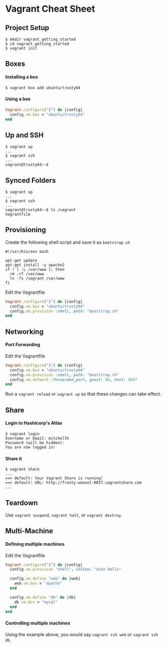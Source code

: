 # Vagrant Cheat Sheet
## Project Setup
```
$ mkdir vagrant_getting_started
$ cd vagrant_getting_started
$ vagrant init
```
## Boxes
#### Installing a box
```
$ vagrant box add ubuntu/trusty64
```
#### Using a box
```ruby
Vagrant.configure("2") do |config|
  config.vm.box = "ubuntu/trusty64"
end
```
## Up and SSH
```
$ vagrant up
...
$ vagrant ssh
...
vagrant@trusty64:~$
```
## Synced Folders
```
$ vagrant up
...
$ vagrant ssh
...
vagrant@trusty64:~$ ls /vagrant
Vagrantfile
```
## Provisioning
Create the following shell script and save it as `bootstrap.sh`
```
#!/usr/bin/env bash

apt-get update
apt-get install -y apache2
if ! [ -L /var/www ]; then
  rm -rf /var/www
  ln -fs /vagrant /var/www
fi
```
Edit the Vagrantfile
```ruby
Vagrant.configure("2") do |config|
  config.vm.box = "ubuntu/trusty64"
  config.vm.provision :shell, path: "bootstrap.sh"
end
```
## Networking
#### Port Forwarding
Edit the Vagrantfile
```ruby
Vagrant.configure("2") do |config|
  config.vm.box = "ubuntu/trusty64"
  config.vm.provision :shell, path: "bootstrap.sh"
  config.vm.network :forwarded_port, guest: 80, host: 4567
end
```
Run a `vagrant reload` or `vagrant up` so that these changes can take effect.
## Share
#### Login to Hashicorp's Atlas
```
$ vagrant login
Username or Email: mitchellh
Password (will be hidden):
You are now logged in!
```
#### Share it
```
$ vagrant share
...
==> default: Your Vagrant Share is running!
==> default: URL: http://frosty-weasel-0857.vagrantshare.com
...
```
## Teardown
Use `vagrant suspend`, `vagrant halt`, or `vagrant destroy`.
## Multi-Machine
#### Defining multiple machines
Edit the Vagrantfile
```ruby
Vagrant.configure("2") do |config|
  config.vm.provision "shell", inline: "echo Hello"

  config.vm.define "web" do |web|
    web.vm.box = "apache"
  end

  config.vm.define "db" do |db|
    db.vm.box = "mysql"
  end
end
```
#### Controlling multiple machines
Using the example above, you would say `vagrant ssh web` or `vagrant ssh db`.

